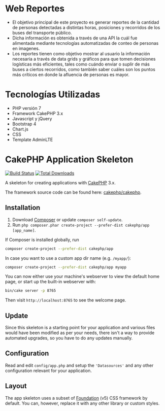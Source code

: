 # Web Reportes

- El objetivo principal de este proyecto es generar reportes de la cantidad de personas detectadas a distintas horas, posiciones y recorridos de los buses del transporte público.
- Dicha información es obtenida a través de una API la cuál fue alimentada mediante tecnologías automatizadas de conteo de personas en imagenes.
- Los reportes tienen como objetivo mostrar al usuario la información necesaria a través de data grids y gráficos para que tomen decisiones logísticas más eficientes, tales como cuándo enviar o suplir de más buses a ciertos recorridos, como también saber cuáles son los puntos más críticos en donde la afluencia de personas es mayor.

# Tecnologías Utilizadas
- PHP versión 7
- Framework CakePHP 3.x
- Javascript y jQuery
- Bootstrap 4
- Chart.js
- CSS
- Template AdminLTE

# CakePHP Application Skeleton

[![Build Status](https://img.shields.io/travis/cakephp/app/master.svg?style=flat-square)](https://travis-ci.org/cakephp/app)
[![Total Downloads](https://img.shields.io/packagist/dt/cakephp/app.svg?style=flat-square)](https://packagist.org/packages/cakephp/app)

A skeleton for creating applications with [CakePHP](https://cakephp.org) 3.x.

The framework source code can be found here: [cakephp/cakephp](https://github.com/cakephp/cakephp).

## Installation

1. Download [Composer](https://getcomposer.org/doc/00-intro.md) or update `composer self-update`.
2. Run `php composer.phar create-project --prefer-dist cakephp/app [app_name]`.

If Composer is installed globally, run

```bash
composer create-project --prefer-dist cakephp/app
```

In case you want to use a custom app dir name (e.g. `/myapp/`):

```bash
composer create-project --prefer-dist cakephp/app myapp
```

You can now either use your machine's webserver to view the default home page, or start
up the built-in webserver with:

```bash
bin/cake server -p 8765
```

Then visit `http://localhost:8765` to see the welcome page.

## Update

Since this skeleton is a starting point for your application and various files
would have been modified as per your needs, there isn't a way to provide
automated upgrades, so you have to do any updates manually.

## Configuration

Read and edit `config/app.php` and setup the `'Datasources'` and any other
configuration relevant for your application.

## Layout

The app skeleton uses a subset of [Foundation](http://foundation.zurb.com/) (v5) CSS
framework by default. You can, however, replace it with any other library or
custom styles.
